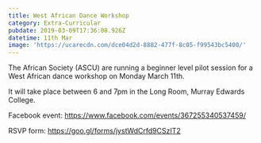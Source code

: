 ```yaml
---
title: West African Dance Workshop
category: Extra-Curricular
pubdate: 2019-03-09T17:36:08.926Z
datetime: 11th Mar
image: 'https://ucarecdn.com/dce04d2d-8882-477f-8c05-f99543bc5400/'
---
```

The African Society (ASCU) are running a beginner level pilot session for a West African dance workshop on Monday March 11th. 

It will take place between 6 and 7pm in the Long Room, Murray Edwards College.

Facebook event: https://www.facebook.com/events/367255340537459/

RSVP form: https://goo.gl/forms/jystWdCrfd9CSzIT2
